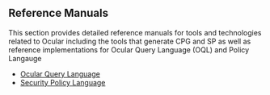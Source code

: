 Reference Manuals
-----------------
This section provides detailed reference manuals for tools and technologies related to Ocular including the tools that generate CPG and SP as well as reference implementations for Ocular Query Language (OQL) and Policy Langauge

* [Ocular Query Language](repl.md)
* [Security Policy Language](policy-language.md)
